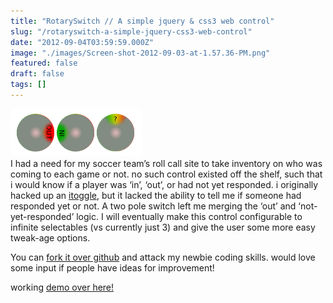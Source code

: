 ```yaml
---
title: "RotarySwitch // A simple jquery & css3 web control"
slug: "/rotaryswitch-a-simple-jquery-css3-web-control"
date: "2012-09-04T03:59:59.000Z"
image: "./images/Screen-shot-2012-09-03-at-1.57.36-PM.png"
featured: false
draft: false
tags: []
---
```



[![rotarySwitch](./images/Screen-shot-2012-09-03-at-1.57.36-PM.png "rotarySwitch")](./images/Screen-shot-2012-09-03-at-1.57.36-PM.png)  
 I had a need for my soccer team’s roll call site to take inventory on who was coming to each game or not. no such control existed off the shelf, such that i would know if a player was ‘in’, ‘out’, or had not yet responded. i originally hacked up an [itoggle](http://labs.engageinteractive.co.uk/itoggle/ "itoggle"), but it lacked the ability to tell me if someone had responded yet or not. A two pole switch left me merging the ‘out’ and ‘not-yet-responded’ logic. I will eventually make this control configurable to infinite selectables (vs currently just 3) and give the user some more easy tweak-age options.

You can [fork it over github](https://github.com/cdaringe/RotarySwitch "fork it over at github") and attack my newbie coding skills. would love some input if people have ideas for improvement!

working [demo over here!](http://static.cdaringe.com/archive/rotaryswitch/ "RotarySwitch Demo")



